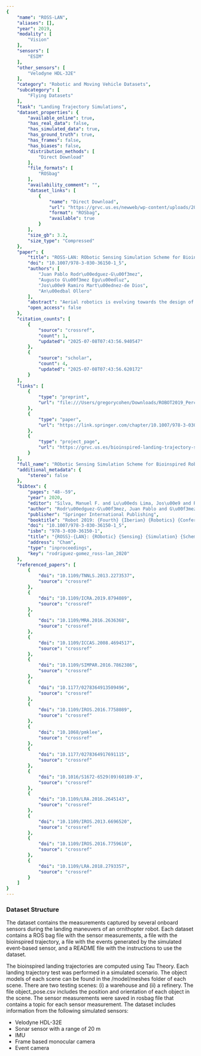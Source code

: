 ```yaml
---
{
    "name": "ROSS-LAN",
    "aliases": [],
    "year": 2019,
    "modality": [
        "Vision"
    ],
    "sensors": [
        "ESIM"
    ],
    "other_sensors": [
        "Velodyne HDL-32E"
    ],
    "category": "Robotic and Moving Vehicle Datasets",
    "subcategory": [
        "Flying Datasets"
    ],
    "task": "Landing Trajectory Simulations",
    "dataset_properties": {
        "available_online": true,
        "has_real_data": false,
        "has_simulated_data": true,
        "has_ground_truth": true,
        "has_frames": false,
        "has_biases": false,
        "distribution_methods": [
            "Direct Download"
        ],
        "file_formats": [
            "ROSbag"
        ],
        "availability_comment": "",
        "dataset_links": [
            {
                "name": "Direct Download",
                "url": "https://grvc.us.es/newweb/wp-content/uploads/2021/03/PerceptionSensorDataset.zip",
                "format": "ROSbag",
                "available": true
            }
        ],
        "size_gb": 3.2,
        "size_type": "Compressed"
    },
    "paper": {
        "title": "ROSS-LAN: RObotic Sensing Simulation Scheme for Bioinspired Robotic Bird LANding",
        "doi": "10.1007/978-3-030-36150-1_5",
        "authors": [
            "Juan Pablo Rodr\u00edguez-G\u00f3mez",
            "Augusto G\u00f3mez Egu\u00edluz",
            "Jos\u00e9 Ramiro Mart\u00ednez-de Dios",
            "An\u00edbal Ollero"
        ],
        "abstract": "Aerial robotics is evolving towards the design of bioinspired platforms capable of resembling the behavior of birds and insects during flight. The development of perception algorithms for navigation of ornithopters requires sensor data information to evaluate and solve the limitations presented during the flight of these platforms. However, the payload constraints and hardware complexity of ornithopters hamper the sensor data acquisition. This paper focuses on the development of a multi-sensor simulator to retrieve the sensor information captured during the landing maneuvers of ornithopters. The landing trajectory is computed by using a bioinspired trajectory generator relying on tau theory. Further, a dataset of the sensor information records obtained during the simulation of several landing trajectories is publicly available online.",
        "open_access": false
    },
    "citation_counts": [
        {
            "source": "crossref",
            "count": 1,
            "updated": "2025-07-08T07:43:56.940547"
        },
        {
            "source": "scholar",
            "count": 4,
            "updated": "2025-07-08T07:43:56.620172"
        }
    ],
    "links": [
        {
            "type": "preprint",
            "url": "file:///Users/gregorycohen/Downloads/ROBOT2019_PerceptionSimulator%20(3).pdf"
        },
        {
            "type": "paper",
            "url": "https://link.springer.com/chapter/10.1007/978-3-030-36150-1_5"
        },
        {
            "type": "project_page",
            "url": "https://grvc.us.es/bioinspired-landing-trajectory-sensor-dataset/."
        }
    ],
    "full_name": "RObotic Sensing Simulation Scheme for Bioinspired Robotic Bird LANding",
    "additional_metadata": {
        "stereo": false
    },
    "bibtex": {
        "pages": "48--59",
        "year": 2020,
        "editor": "Silva, Manuel F. and Lu\u00eds Lima, Jos\u00e9 and Reis, Lu\u00eds Paulo and Sanfeliu, Alberto and Tardioli, Danilo",
        "author": "Rodr\u00edguez-G\u00f3mez, Juan Pablo and G\u00f3mez Egu\u00edluz, Augusto and Mart\u00ednez-de Dios, Jos\u00e9 Ramiro and Ollero, An\u00edbal",
        "publisher": "Springer International Publishing",
        "booktitle": "Robot 2019: {Fourth} {Iberian} {Robotics} {Conference}",
        "doi": "10.1007/978-3-030-36150-1_5",
        "isbn": "978-3-030-36150-1",
        "title": "{ROSS}-{LAN}: {RObotic} {Sensing} {Simulation} {Scheme} for {Bioinspired} {Robotic} {Bird} {LANding}",
        "address": "Cham",
        "type": "inproceedings",
        "key": "rodriguez-gomez_ross-lan_2020"
    },
    "referenced_papers": [
        {
            "doi": "10.1109/TNNLS.2013.2273537",
            "source": "crossref"
        },
        {
            "doi": "10.1109/ICRA.2019.8794089",
            "source": "crossref"
        },
        {
            "doi": "10.1109/MRA.2016.2636368",
            "source": "crossref"
        },
        {
            "doi": "10.1109/ICCAS.2008.4694517",
            "source": "crossref"
        },
        {
            "doi": "10.1109/SIMPAR.2016.7862386",
            "source": "crossref"
        },
        {
            "doi": "10.1177/0278364913509496",
            "source": "crossref"
        },
        {
            "doi": "10.1109/IROS.2016.7758089",
            "source": "crossref"
        },
        {
            "doi": "10.1068/pmklee",
            "source": "crossref"
        },
        {
            "doi": "10.1177/0278364917691115",
            "source": "crossref"
        },
        {
            "doi": "10.1016/S1672-6529(09)60189-X",
            "source": "crossref"
        },
        {
            "doi": "10.1109/LRA.2016.2645143",
            "source": "crossref"
        },
        {
            "doi": "10.1109/IROS.2013.6696520",
            "source": "crossref"
        },
        {
            "doi": "10.1109/IROS.2016.7759610",
            "source": "crossref"
        },
        {
            "doi": "10.1109/LRA.2018.2793357",
            "source": "crossref"
        }
    ]
}
---
```


### Dataset Structure

The dataset contains the measurements captured by several onboard sensors during the landing maneuvers of an ornithopter robot. Each dataset contains a ROS bag file with the sensor measurements, a file with the bioinspired trajectory, a file with the events generated by the simulated event-based sensor, and a README file with the instructions to use the dataset.

The bioinspired landing trajectories are computed using Tau Theory. Each landing trajectory test was performed in a simulated scenario. The object models of each scene can be found in the /model/meshes folder of each scene. There are two testing scenes: (i) a warehouse and (ii) a refinery. The file object_pose.csv includes the position and orientation of each object in the scene. The sensor measurements were saved in rosbag file that contains a topic for each sensor measurement. The dataset includes information from the following simulated sensors:

- Velodyne HDL-32E
- Sonar sensor with a range of 20 m
- IMU
- Frame based monocular camera
- Event camera
